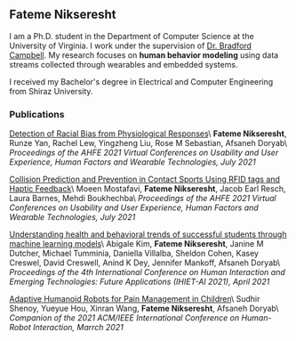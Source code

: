 
## Fateme Nikseresht

I am a Ph.D. student in the Department of Computer Science at the University of Virginia. I work under the supervision of [Dr. Bradford Campbell](http://www.cs.virginia.edu/~bjc8c/). My research focuses on **human behavior modeling** using data streams collected through wearables and embedded systems. 

I received my Bachelor's degree in Electrical and Computer Engineering from Shiraz University.

### Publications

[Detection of Racial Bias from Physiological Responses](https://link.springer.com/chapter/10.1007/978-3-030-80091-8_8)\\
**Fateme Nikseresht**, Runze Yan, Rachel Lew, Yingzheng Liu, Rose M Sebastian, Afsaneh Doryab\\
_Proceedings of the AHFE 2021 Virtual Conferences on Usability and User Experience, Human Factors and Wearable Technologies, July 2021_


[Collision Prediction and Prevention in Contact Sports Using RFID tags and Haptic Feedback](https://link.springer.com/chapter/10.1007/978-3-030-80091-8_47)\\
Moeen Mostafavi, **Fateme Nikseresht**, Jacob Earl Resch, Laura Barnes, Mehdi Boukhechba\\
_Proceedings of the AHFE 2021 Virtual Conferences on Usability and User Experience, Human Factors and Wearable Technologies, July 2021_


[Understanding health and behavioral trends of successful students through machine learning models](https://link.springer.com/chapter/10.1007/978-3-030-74009-2_66)\\
Abigale Kim, **Fateme Nikseresht**, Janine M Dutcher, Michael Tumminia, Daniella Villalba, Sheldon Cohen, Kasey Creswel, David Creswell, Anind K Dey, Jennifer Mankoff, Afsaneh Doryab\\
_Proceedings of the 4th International Conference on Human Interaction and Emerging Technologies: Future Applications (IHIET-AI 2021), April 2021_


[Adaptive Humanoid Robots for Pain Management in Children](https://dl.acm.org/doi/abs/10.1145/3434074.3447224)\\
Sudhir Shenoy, Yueyue Hou, Xinran Wang, **Fateme Nikseresht**, Afsaneh Doryab\\
_Companion of the 2021 ACM/IEEE International Conference on Human-Robot Interaction, Marrch 2021_


<!-- ![Image of Fateme]() -->


<!-- ### Markdown

Markdown is a lightweight and easy-to-use syntax for styling your writing. It includes conventions for

```markdown
Syntax highlighted code block

# Header 1
## Header 2
### Header 3

- Bulleted
- List

1. Numbered
2. List

**Bold** and _Italic_ and `Code` text

[Link](url) and ![Image](src)
```

For more details see [GitHub Flavored Markdown](https://guides.github.com/features/mastering-markdown/).

### Jekyll Themes

Your Pages site will use the layout and styles from the Jekyll theme you have selected in your [repository settings](https://github.com/FatemeNikseresht/FatemeNikseresht.github.io/settings/pages). The name of this theme is saved in the Jekyll `_config.yml` configuration file.

### Support or Contact

Having trouble with Pages? Check out our [documentation](https://docs.github.com/categories/github-pages-basics/) or [contact support](https://support.github.com/contact) and we’ll help you sort it out.
 -->
